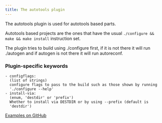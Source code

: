 ```yaml
---
title: The autotools plugin
---
```


The autotools plugin is used for autotools based parts.

Autotools based projects are the ones that have the usual
`./configure && make && make install` instruction set.

The plugin tries to build using ./configure first, if it is not there
it will run ./autogen and if autogen is not there it will run autoreconf.

### Plugin-specific keywords

    - configflags:
      (list of strings)
      configure flags to pass to the build such as those shown by running
      './configure --help'
    - install-via:
      (enum, 'destdir' or 'prefix')
      Whether to install via DESTDIR or by using --prefix (default is
      'destdir')

[Examples on GitHub](https://github.com/search?o=desc&q=filename%3Asnapcraft.yaml+%22plugin%3A+autotools%22+&s=indexed&type=Code&utf8=%E2%9C%93)